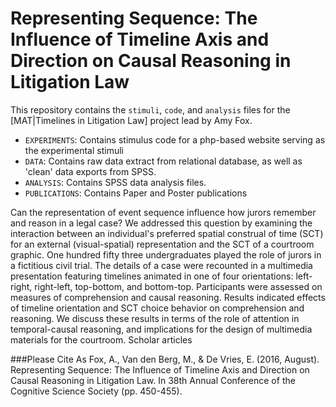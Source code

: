 # Representing Sequence: The Influence of Timeline Axis and Direction on Causal Reasoning in Litigation Law

This repository contains the `stimuli`, `code`, and `analysis` files for the [MAT|Timelines in Litigation Law] project lead by Amy Fox.

- `EXPERIMENTS`: Contains stimulus code for a php-based website serving as the experimental stimuli
- `DATA`: Contains raw data extract from relational database, as well as 'clean' data exports from SPSS.
- `ANALYSIS`: Contains SPSS data analysis files.
- `PUBLICATIONS`: Contains Paper and Poster publications

Can the representation of event sequence influence how jurors remember and reason in a legal case? We addressed this question by examining the interaction between an individual's preferred spatial construal of time (SCT) for an external (visual-spatial) representation and the SCT of a courtroom graphic. One hundred fifty three undergraduates played the role of jurors in a fictitious civil trial. The details of a case were recounted in a multimedia presentation featuring timelines animated in one of four orientations: left-right, right-left, top-bottom, and bottom-top. Participants were assessed on measures of comprehension and causal reasoning. Results indicated effects of timeline orientation and SCT choice behavior on comprehension and reasoning. We discuss these results in terms of the role of attention in temporal-causal reasoning, and implications for the design of multimedia materials for the courtroom.
Scholar articles


###Please Cite As
Fox, A., Van den Berg, M., & De Vries, E. (2016, August). Representing Sequence: The Influence of Timeline Axis and Direction on Causal Reasoning in Litigation Law. In 38th Annual Conference of the Cognitive Science Society (pp. 450-455).
